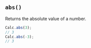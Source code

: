 ## `abs()`

Returns the absolute value of a number.

```javascript
Calc.abs(3);
// 3
Calc.abs(-3);
// 3
```

